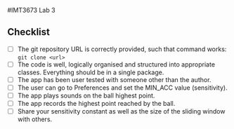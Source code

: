 #IMT3673 Lab 3


## Checklist

* [ ] The git repository URL is correctly provided, such that command works: `git clone <url> `
* [ ] The code is well, logically organised and structured into appropriate classes. Everything should be in a single package.
* [ ] The app has been user tested with someone other than the author.
* [ ] The user can go to Preferences and set the MIN_ACC value (sensitivity).
* [ ] The app plays sounds on the ball highest point.
* [ ] The app records the highest point reached by the ball.
* [ ] Share your sensitivity constant as well as the size of the sliding window with others.